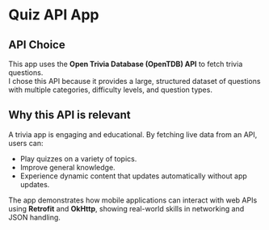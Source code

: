 # Quiz API App

## API Choice
This app uses the **Open Trivia Database (OpenTDB) API** to fetch trivia questions.  
I chose this API because it provides a large, structured dataset of questions with multiple categories, difficulty levels, and question types.  

## Why this API is relevant
A trivia app is engaging and educational. By fetching live data from an API, users can:
- Play quizzes on a variety of topics.
- Improve general knowledge.
- Experience dynamic content that updates automatically without app updates.

The app demonstrates how mobile applications can interact with web APIs using **Retrofit** and **OkHttp**, showing real-world skills in networking and JSON handling.
